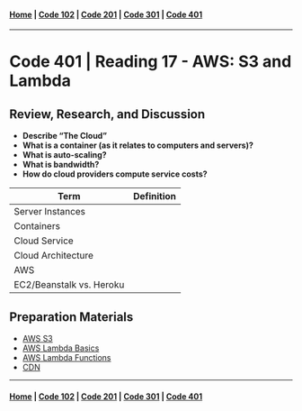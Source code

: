 #### [Home](../README.md) | [Code 102](../102main.md) | [Code 201](../201main.md) | [Code 301](../301main.md) | [Code 401](../401main.md)

---

# Code 401 | Reading 17 - AWS: S3 and Lambda

## Review, Research, and Discussion

-   **Describe “The Cloud”**
-   **What is a container (as it relates to computers and servers)?**
-   **What is auto-scaling?**
-   **What is bandwidth?**
-   **How do cloud providers compute service costs?**

| Term                     | Definition |
| ------------------------ | ---------- |
| Server Instances         |            |
| Containers               |            |
| Cloud Service            |            |
| Cloud Architecture       |            |
| AWS                      |            |
| EC2/Beanstalk vs. Heroku |            |

## Preparation Materials

-   [AWS S3](https://aws.amazon.com/s3/)
-   [AWS Lambda Basics](https://www.serverless.com/aws-lambda)
-   [AWS Lambda Functions](https://aws.amazon.com/lambda/)
-   [CDN](https://cyberhoot.com/cybrary/content-delivery-network-cdn/)

---

#### [Home](../README.md) | [Code 102](../102main.md) | [Code 201](../201main.md) | [Code 301](../301main.md) | [Code 401](../401main.md)
